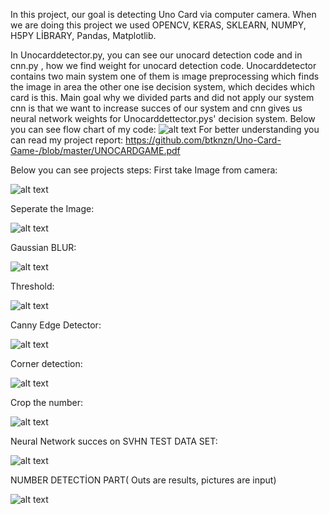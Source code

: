 In this project, our goal is detecting Uno Card via computer camera. When we are doing this project we used OPENCV, KERAS, SKLEARN, NUMPY, H5PY LİBRARY, Pandas, Matplotlib.

In Unocarddetector.py, you can see our unocard detection code and in cnn.py , how we find weight for unocard detection code. Unocarddetector contains two main
system one of them is ımage preprocessing which finds the image in area the other one ise decision system, which decides which card is this. Main goal why we divided parts and 
did not apply our system cnn is that we want to increase succes of our system and cnn gives us neural network weights for Unocarddettector.pys' decision system.
Below you can see flow chart of my code:
![alt text](https://github.com/btknzn/Uno-Card-Game-/blob/master/FLOWCART.PNG)
 For better understanding you can read my project report:
 https://github.com/btknzn/Uno-Card-Game-/blob/master/UNOCARDGAME.pdf
 
 Below you can see projects steps:
 First take Image from camera:
 
![alt text](https://github.com/btknzn/Uno-Card-Game-/blob/master/1.PNG)

Seperate the Image:

![alt text](https://github.com/btknzn/Uno-Card-Game-/blob/master/2.PNG)

Gaussian BLUR:

![alt text](https://github.com/btknzn/Uno-Card-Game-/blob/master/3.PNG)

Threshold:

![alt text](https://github.com/btknzn/Uno-Card-Game-/blob/master/4.PNG)

Canny Edge Detector:

![alt text](https://github.com/btknzn/Uno-Card-Game-/blob/master/5.PNG)

Corner detection:

![alt text](https://github.com/btknzn/Uno-Card-Game-/blob/master/6.PNG)

Crop the number:

![alt text](https://github.com/btknzn/Uno-Card-Game-/blob/master/7.PNG)

Neural Network succes on SVHN TEST DATA SET:

![alt text](https://github.com/btknzn/Uno-Card-Game-/blob/master/8.PNG)

NUMBER DETECTİON PART( Outs are results, pictures are input)

![alt text](https://github.com/btknzn/Uno-Card-Game-/blob/master/9.PNG)
